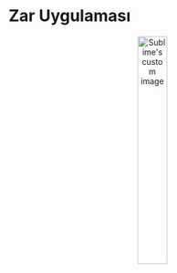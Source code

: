 # Zar Uygulaması


<p align="center"  width="70%">
  <img width="32%" src="[https://github.com/Cansu-Kose/Pass-Data-Between-Fragments/blob/main/image/senddata.gif](https://github.com/FMSSBilisimAndroid/Cansu-Kose/tree/main/odev1/dice_homework/image)" alt="Sublime's custom image"/>
</p>
